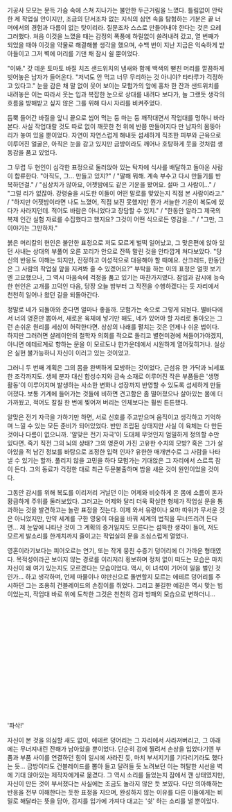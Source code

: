  기공사 모모는 문득 가슴 속에 스쳐 지나가는 불안한 두근거림을 느꼈다. 틀림없이 안락한 제 작업실 안이지만, 조금의 단서조차 없는 지식의 심연 속을 탐험하는 기분은 끝 너머에서의 경험과 다름이 없는 탓이리라. 질문조차 스스로 만들어내야 한다는 것은 으레 그러했다. 처음 이것을 느꼈을 때는 감정의 폭풍에 하릴없이 쓸려내려 갔고, 열 번째가 되었을 때야 이것을 약물로 해결해볼 생각을 했으며, 수백 번이 지난 지금은 익숙하게 받아들이고 그저 벽에 머리를 기댄 채 잠시 쉴 뿐이었다.



 "이봐." 갓 데운 토마토 바질 치즈 샌드위치의 냄새와 함께 백색의 뻗친 머리를 깔끔하게 빗어놓은 남자가 들어온다. "저녁도 안 먹고 너무 무리하는 것 아니야? 타타루가 걱정하고 있다고." 눈을 감은 채 말 없이 웃어 보이는 모험가의 앞에 홍차 한 잔과 샌드위치를 내려놓은 이는 따라서 웃는 입과 복잡한 눈으로 상대를 내려다 보다가, 늘 그랬듯 생각의 흐름을 방해받고 싶지 않은 그를 위해 다시 자리를 비켜주었다.



 듬뿍 들어간 바질을 앞니 끝으로 씹어 먹는 둥 마는 둥 깨작대면서 작업대를 멍하니 바라본다. 사실 작업대랄 것도 따로 없이 깨끗한 천 위에 반쯤 만들어지다 만 남자의 몸뚱아리가 놓여 있을 뿐이었다. 자연이 자연스럽게 해내듯 섬세하게 직조한 피부와 근육으로 이루어진 얼굴은, 아직은 눈을 감고 있지만 금방이라도 깨어나 호탕하게 웃을 것처럼 생동감을 품고 있었다.



 그 무렵 두 현인이 심각한 표정으로 둘러앉아 있는 탁자에 식사를 배달하고 돌아온 사람이 합류한다. "아직도, 그... 만들고 있지?" / "말해 뭐해. 계속 부수고 다시 만들기를 반복하던걸." / "심상치가 않아요, 어젯밤에도 같은 기운을 봤어요. 설마 그 사람이..." / "그럴 리가 없잖아. 강령술을 시도한 이들이 어떤 말로를 맞았는지 직접 본 사람이라고." / "하지만 어젯밤이라면 나도 느꼈어, 직접 보진 못했지만 뭔가 서늘한 기운이 복도에 있다가 사라지던데. 적어도 바람은 아니었다고 장담할 수 있지." / "한동안 알라그 제국의 복제 인간 실험 자료를 수집했다고 했지요? 그것이 어떤 식으로든 영감을..." / "그만, 그 이야기는 그만하자."



 붉은 머리칼의 현인은 불안한 표정으로 저도 모르게 벌떡 일어났고, 그 맞은편에 앉아 있던 사내는 상대의 부풀어 오른 꼬리가 안으로 잔뜩 말린 것을 안타깝게 쳐다보았다. "당신의 반응도 이해는 되지만, 진정하고 이성적으로 대응해야 할 때예요. 산크레드, 한동안은 그 사람의 작업실 앞을 지켜봐 줄 수 있겠어요?" 부탁을 하는 이의 표정은 얼핏 보기엔 고요했으나, 그 역시 마음속에 걱정을 품고 있기는 마찬가지였다. 잠입과 감시에 능숙한 현인은 고개를 끄덕인 다음, 당장 오늘 밤부터 그 작전을 수행하겠다는 듯 자리에서 천천히 일어나 왔던 길을 되돌아간다.



 정말로 네가 되돌아와 준다면 얼마나 좋을까. 모험가는 속으로 그렇게 되뇐다. 별바다에서 너의 영혼만 뽑아서, 새로운 육체에 넣기만 해도, 네가 있어야 할 자리로 돌아오는 그런 손쉬운 원리를 세상이 허락한다면. 상상의 나래를 펼치는 것은 언제나 쉬운 법이다. 하지만 그러려면 샬레이안의 철학자 의회를 적으로 돌리고 별현미경에 쳐들어가야겠지, 아니면 에테르계로 향하는 문을 이 모르도나 한가운데에서 시원하게 열어젖히거나. 실상은 실현 불가능하니 자신이 이러고 있는 것이었고.



 그러니 두 번째 계획은 그의 몸을 완벽하게 모방하는 것이었다, 근섬유 한 가닥과 뇌세포 한 조각까지도. 생체 분자 대신 합성수지와 금속 소재로 이루어진 작은 부품들은 '생명 활동'이 이루어지며 발생하는 사소한 변화나 성장까지 반영할 수 있도록 섬세하게 만들어졌다. 보통 기계에 들어가는 것들에 비하면 견고함은 좀 떨어졌으나 살아있는 몸에 더 가까웠고, 적어도 칼질 한 번에 찢어져 버리는 인체보다는 훨씬 튼튼했다.



 알맞은 전기 자극을 가하기만 하면, 서로 신호를 주고받으며 움직이고 생각하고 기억하며 느낄 수 있는 모든 준비가 되어있었다. 반만 조립된 상태지만 사실 이 육체는 다 만든 것이나 다름이 없으니까. '알맞은 전기 자극'이 도대체 무엇인지 엄밀하게 정의할 수만 있다면. 죽기 직전 그의 뇌의 상태? 그의 영혼이 가진 고유한 수치의 모방? 혹은 그가 살아있을 적 남긴 정보를 바탕으로 조정한 입력 인자? 유한한 매개변수로 그 사람을 나타낼 수 있기는 할까. 풀리지 않을 고민을 하다 모험가는 기대앉은 그 자리에서 스르륵 잠이 든다. 그의 동료가 걱정한 대로 최근 두문불출하며 밤을 새운 것이 원인이었을 것이다.



 그동안 감시를 위해 복도를 이리저리 거닐던 이는 어제와 비슷하게 온 몸에 소름이 돋자 황급하게 주위를 둘러보았다. 그러고는 어제와 달리 더욱 확실한 형체가 작업실 문을 통과하는 것을 발견하고는 놀란 표정을 짓는다. 이제 와서 유령이나 요마 따위가 무서운 것은 아니었지만, 만약 세계를 구한 영웅이 마음을 바꿔 세계의 법칙을 무너뜨리려 든다면... 제 눈앞에 나타난 것이 그 계획의 증거일지도 모른다는 섬뜩한 생각이 들어, 저도 모르게 발소리를 한계치까지 줄이고는 작업실의 문을 조심스럽게 열었다.



 영혼이라기보다는 피어오르는 연기, 또는 작게 뭉친 수증기 덩어리에 더 가까운 형태였다. 목적성이라곤 보이지 않는 경로를 이리저리 횡보하며 정처 없이 떠도는 모습은 마치 자신이 왜 여기 있는지도 모르겠다는 모습이었다. 역시, 이 녀석이 기어이 일을 벌인 것인가... 하고 생각하며, 언제 마물이나 야만신으로 돌변할지 모르는 에테르 덩어리를 주시하던 그는 조용히 건블레이드의 손잡이를 쥐었다. 그리고 불길한 예감은 역시 맞는 법이었는지, 작업대 바로 위에 도착한 그것은 천천히 검과 방패의 모습으로 변하더니...


</br>
</br>
</br>
</br>
</br>
</br>
</br>
</br>
</br>
</br>
</br>
</br>
</br>
</br>
</br>


'파삭!'



 자신이 본 것을 의심할 새도 없이, 에테르 덩어리는 그 자리에서 사라져버리고, 그 아래에는 무너져내린 잔해가 남아있을 뿐이었다. 단순히 검에 찔려서 손상을 입었다기엔 부품과 부품 사이를 연결하던 힘이 일시에 사라진 듯, 마치 부서지기를 기다리기라도 했다는 듯... 금방이라도 건블레이드를 뽑아 들고 달려들 듯 노려보던 이는 허탈한 시선을 벽에 기대 앉아있는 제작자에게로 옮겼다. 그 역시 소리를 들었는지 잠에서 깬 상태였지만, 자신이 만든 것이 부서졌다는 사실에는 조금도 놀라지 않은 듯 보였다. 다만 의아해하는 반응을 전부 이해한다는 듯한 표정을 지으며, 완성하지 않는 이유를 다른 이들에게는 비밀로 해달라는 뜻을 담아, 검지를 입가에 가져다 대고는 '쉿' 하는 소리를 낼 뿐이었다.

